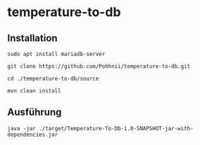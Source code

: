 # temperature-to-db

## Installation
`sudo apt install mariadb-server`

`git clone https://github.com/Pohhnii/temperature-to-db.git`

`cd ./temperature-to-db/source`

`mvn clean install`

## Ausführung
`java -jar ./target/Temperature-To-Db-1.0-SNAPSHOT-jar-with-dependencies.jar`
